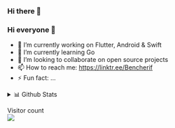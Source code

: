 ### Hi there 👋

<!--
**BenCherif/BenCherif** is a ✨ _special_ ✨ repository because its `README.md` (this file) appears on your GitHub profile.

Here are some ideas to get you started:

- 🔭 I’m currently working on ...
- 🌱 I’m currently learning ...
- 👯 I’m looking to collaborate on ...
- 🤔 I’m looking for help with ...
- 💬 Ask me about ...
- 📫 How to reach me: ...
- 😄 Pronouns: ...
- ⚡ Fun fact: ...
-->


### Hi everyone 👋


- 🔭 I’m currently working on  Flutter, Android & Swift
- 🌱 I’m currently learning Go  
- 👯 I’m looking to collaborate on open source projects  
- 📫 How to reach me: https://linktr.ee/Bencherif 
- ⚡ Fun fact: ...
 

 <details>
<summary>📊 Github Stats</summary>

![Most used languages](https://github-readme-stats.vercel.app/api/top-langs/?username=Bencherif&theme=vue) 

</details>
<p > 
  Visitor count<br>
  <img src="https://profile-counter.glitch.me/BenCherif/count.svg" />
</p>

